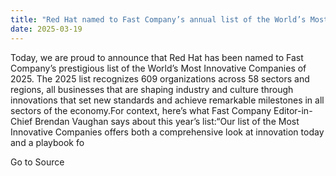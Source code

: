 ```yaml
---
title: "Red Hat named to Fast Company’s annual list of the World’s Most Innovative Companies of 2025"
date: 2025-03-19
---
```


Today, we are proud to announce that Red Hat has been named to Fast Company’s prestigious list of the World’s Most Innovative Companies of 2025. The 2025 list recognizes 609 organizations across 58 sectors and regions, all businesses that are shaping industry and culture through innovations that set new standards and achieve remarkable milestones in all sectors of the economy.For context, here’s what Fast Company Editor-in-Chief Brendan Vaughan says about this year’s list:“Our list of the Most Innovative Companies offers both a comprehensive look at innovation today and a playbook fo

Go to Source
